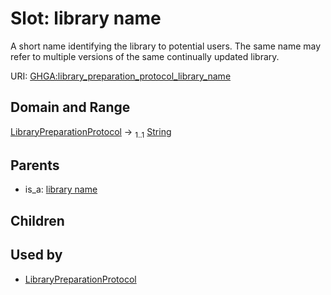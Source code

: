 
# Slot: library name


A short name identifying the library to potential users. The same name may refer to multiple versions of the same continually updated library.

URI: [GHGA:library_preparation_protocol_library_name](https://w3id.org/GHGA/library_preparation_protocol_library_name)


## Domain and Range

[LibraryPreparationProtocol](LibraryPreparationProtocol.md) &#8594;  <sub>1..1</sub> [String](types/String.md)

## Parents

 *  is_a: [library name](library_name.md)

## Children


## Used by

 * [LibraryPreparationProtocol](LibraryPreparationProtocol.md)
